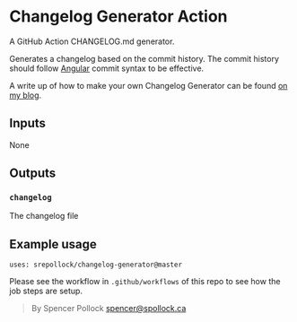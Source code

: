# Changelog Generator Action

A GitHub Action CHANGELOG.md generator.

Generates a changelog based on the commit history. The commit history should follow [Angular](https://github.com/angular/angular.js/blob/master/DEVELOPERS.md#type) commit syntax to be effective.

A write up of how to make your own Changelog Generator can be found [on my blog](https://medium.com/@srepollock/).

## Inputs

None

## Outputs

### `changelog`

The changelog file

## Example usage

```
uses: srepollock/changelog-generator@master
```

Please see the workflow in `.github/workflows` of this repo to see how the job steps are setup.

> By Spencer Pollock <spencer@spollock.ca>
